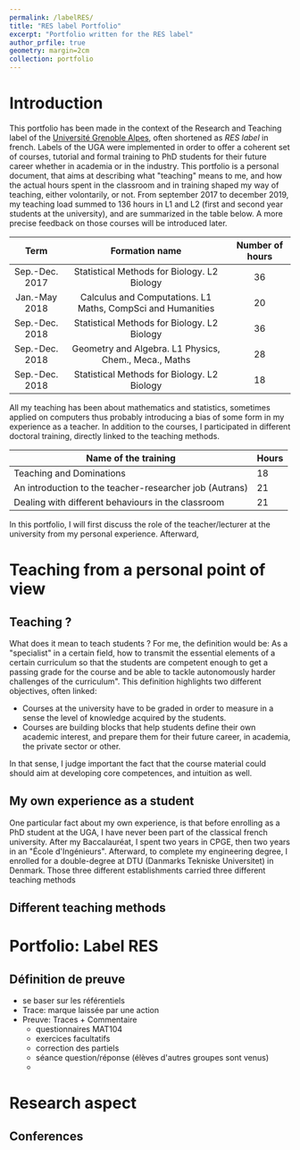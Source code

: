 ```yaml
---
permalink: /labelRES/
title: "RES label Portfolio"
excerpt: "Portfolio written for the RES label"
author_prfile: true
geometry: margin=2cm
collection: portfolio
---
```


# Introduction
This portfolio has been made in the context of the Research and Teaching label of the [Université Grenoble Alpes](https://doctorat.univ-grenoble-alpes.fr/fr/pendant-la-these/la-formation-durant-la-these/parcours-labels/label-res-recherche-et-enseignement-superieur-577252.htm), 
often shortened as *RES label* in french. Labels of the UGA were implemented in order to offer a coherent set of courses, tutorial and formal training to PhD students for their future career whether in academia or in the industry.
This portfolio is a personal document, that aims at describing what "teaching" means to me, and how the actual hours spent in the classroom and in training shaped my way of teaching, either volontarily, or not. 
From september 2017 to december 2019, my teaching load summed to 136 hours in L1 and L2 (first and second year students at the university), and are summarized in the table below. A more precise feedback on those courses will be introduced later.


| Term           | Formation name                                              | Number of hours |
|:---------------:|:-------------------------------------------------------------:|:-----------------:|
| Sep.-Dec. 2017 | Statistical Methods for Biology. L2 Biology                 | 36              |
| Jan.-May 2018  | Calculus and Computations. L1 Maths, CompSci and Humanities | 20              |
| Sep.-Dec. 2018 | Statistical Methods for Biology. L2 Biology                 | 36              |
| Sep.-Dec. 2018 | Geometry and Algebra. L1 Physics, Chem., Meca., Maths       | 28              |
| Sep.-Dec. 2018 | Statistical Methods for Biology. L2 Biology                 | 18              |


All my teaching has been about mathematics and statistics, sometimes applied on computers thus probably introducing a bias of some form in my experience as a teacher.
In addition to the courses, I participated in different doctoral training, directly linked to the teaching methods. 

| Name of the training                                    | Hours |
|---------------------------------------------------------|-------|
| Teaching and Dominations                                | 18    |
| An introduction to the teacher-researcher job (Autrans) | 21    |
| Dealing with different behaviours in the classroom      | 21    |

In this portfolio, I will first discuss the role of the teacher/lecturer at the university from my personal experience. Afterward, 

# Teaching from a personal point of view

## Teaching ?
What does it mean to teach students ? For me, the definition would be:
As a "specialist" in a certain field, how to transmit the essential elements of a certain curriculum so that the students are competent enough to get a passing grade for the course and be able to tackle autonomously harder challenges of the curriculum".
This definition highlights two different objectives, often linked:

  * Courses at the university have to be graded in order to measure in a sense the level of knowledge acquired by the students.
  * Courses are building blocks that help students define their own academic interest, and prepare them for their future career, in academia, the private sector or other.
  
    
In that sense, I judge important the fact that the course material could should aim at developing core competences, and intuition as well. 

## My own experience as a student
One particular fact about my own experience, is that before enrolling as a PhD student at the UGA, I have never been part of the classical french university. After my Baccalauréat, I spent two years in CPGE, then two years in an "École d'Ingénieurs". Afterward, to complete my engineering degree, I enrolled for a double-degree at DTU (Danmarks Tekniske Universitet) in Denmark. Those three different establishments carried three different teaching methods


## Different teaching methods

# Portfolio: Label RES
## Définition de preuve
* se baser sur les référentiels
* Trace: marque laissée par une action
* Preuve: Traces + Commentaire
    * questionnaires MAT104
    * exercices facultatifs
    * correction des partiels
    * séance question/réponse (élèves d'autres groupes sont venus)
    *



# Research aspect
## Conferences
